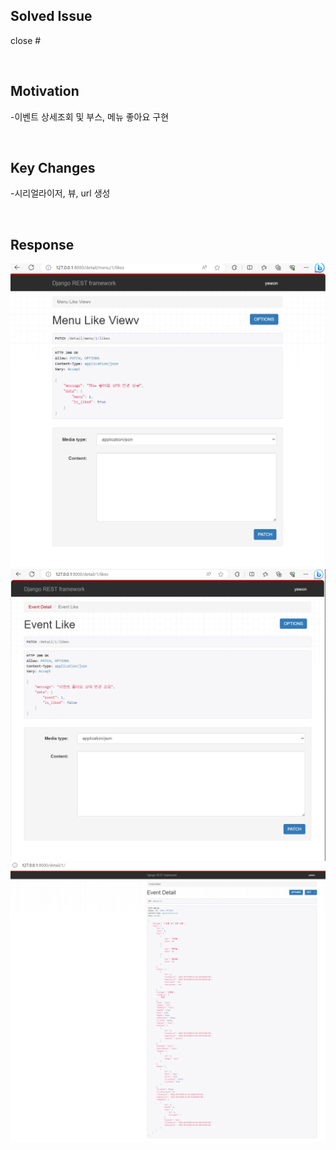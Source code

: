 ## Solved Issue

close #

<br>

## Motivation

-이벤트 상세조회 및 부스, 메뉴 좋아요 구현

<br>

## Key Changes

-시리얼라이저, 뷰, url 생성

<br>

## Response

![메뉴좋아요](<메뉴 좋아요.png>)
![부스 좋아요](<부스 좋아요.png>)
![상세보기](detail-1.png)
